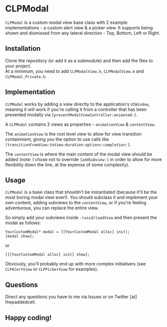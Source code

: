 CLPModal
========

```CLPModal``` is a custom modal view base class with 2 example implementations - a custom alert view & a picker view. It supports being shown and dismissed from any lateral direction - Top, Bottom, Left or Right.

## Installation
Clone the repository (or add it as a submodule) and then add the files to your project.  
At a minimum, you need to add ```CLPModalView.h```, ```CLPModalView.m``` and ```CLPModal_Private.h```.

## Implementation
```CLPModal``` works by adding a view directly to the application's ```UIWindow```, meaning it will work if you're calling it from a controller that has been presented modally via ```[presentModalViewController:animated:]```.

A ```CLPModal``` contains 2 views as properties - ```animationView``` & ```contentView```.

The ```animationView``` is the root level view to allow for view transition containment, giving you the option to use calls like ```[transitionFromView:toView:duration:options:completion:]```.

The ```contentView``` is where the main content of the modal view should be added (note: I chose not to override ```[addSubview:]``` in order to allow for more flexibility down the line, at the expense of some complexity).

## Usage
```CLPModal``` is a base class that shouldn't be instantiated (because it'll be the most boring modal view ever!).
You should subclass it and implement your own content, adding subviews to the ```contentView```, or if you're feeling adventurous, you can replace the entire view.

So simply add your subviews inside ```-(void)loadView``` and then present the modal as follows:

	YourCustomModal* modal = [[YourCustomModal alloc] init];
	[modal show];

or

	[[[YourCustomModal alloc] init] show];

Obviously, you'll probably end up with more complex initialisers (see ```CLPAlertView``` or ```CLPPickerView``` for examples).

## Questions
Direct any questions you have to me via Issues or on Twitter [at] thepaddedcell.
  
## Happy coding!

